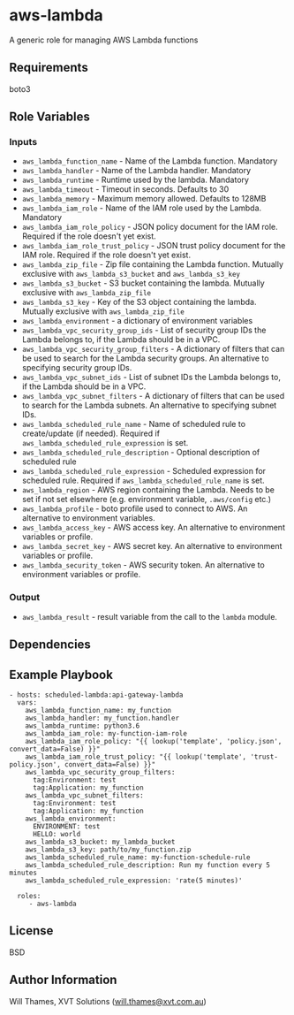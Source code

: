aws-lambda
==========

A generic role for managing AWS Lambda functions

Requirements
------------

boto3

Role Variables
--------------

### Inputs

* `aws_lambda_function_name` - Name of the Lambda function. Mandatory
* `aws_lambda_handler` - Name of the Lambda handler. Mandatory
* `aws_lambda_runtime` - Runtime used by the lambda. Mandatory
* `aws_lambda_timeout` - Timeout in seconds. Defaults to 30
* `aws_lambda_memory` - Maximum memory allowed. Defaults to 128MB
* `aws_lambda_iam_role` - Name of the IAM role used by the Lambda. Mandatory
* `aws_lambda_iam_role_policy` - JSON policy document for the IAM role.
  Required if the role doesn't yet exist.
* `aws_lambda_iam_role_trust_policy` - JSON trust policy document for the IAM role.
  Required if the role doesn't yet exist.
* `aws_lambda_zip_file` - Zip file containing the Lambda function.
  Mutually exclusive with `aws_lambda_s3_bucket` and `aws_lambda_s3_key`
* `aws_lambda_s3_bucket` - S3 bucket containing the lambda. Mutually exclusive with `aws_lambda_zip_file`
* `aws_lambda_s3_key` - Key of the S3 object containing the lambda. Mutually exclusive with `aws_lambda_zip_file`
* `aws_lambda_environment` - a dictionary of environment variables
* `aws_lambda_vpc_security_group_ids` - List of security group IDs the Lambda belongs to, if the Lambda
  should be in a VPC.
* `aws_lambda_vpc_security_group_filters` - A dictionary of filters that can be used to search for the Lambda
  security groups. An alternative to specifying security group IDs.
* `aws_lambda_vpc_subnet_ids` - List of subnet IDs the Lambda belongs to, if the Lambda should be in a VPC.
* `aws_lambda_vpc_subnet_filters` - A dictionary of filters that can be used to search for the Lambda
  subnets. An alternative to specifying subnet IDs.
* `aws_lambda_scheduled_rule_name` - Name of scheduled rule to create/update (if needed). Required if
  `aws_lambda_scheduled_rule_expression` is set.
* `aws_lambda_scheduled_rule_description` - Optional description of scheduled rule
* `aws_lambda_scheduled_rule_expression` - Scheduled expression for scheduled rule. Required if
  `aws_lambda_scheduled_rule_name` is set.
* `aws_lambda_region` - AWS region containing the Lambda. Needs to be set if not set elsewhere (e.g. environment
  variable, `.aws/config` etc.)
* `aws_lambda_profile` - boto profile used to connect to AWS. An alternative to environment variables.
* `aws_lambda_access_key` - AWS access key. An alternative to environment variables or profile.
* `aws_lambda_secret_key` - AWS secret key. An alternative to environment variables or profile.
* `aws_lambda_security_token` - AWS security token. An alternative to environment variables or profile.

### Output

* `aws_lambda_result` - result variable from the call to the `lambda` module.

Dependencies
------------


Example Playbook
----------------

    - hosts: scheduled-lambda:api-gateway-lambda
      vars:
        aws_lambda_function_name: my_function
        aws_lambda_handler: my_function.handler
        aws_lambda_runtime: python3.6
        aws_lambda_iam_role: my-function-iam-role
        aws_lambda_iam_role_policy: "{{ lookup('template', 'policy.json', convert_data=False) }}"
        aws_lambda_iam_role_trust_policy: "{{ lookup('template', 'trust-policy.json', convert_data=False) }}"
        aws_lambda_vpc_security_group_filters:
          tag:Environment: test
          tag:Application: my_function
        aws_lambda_vpc_subnet_filters:
          tag:Environment: test
          tag:Application: my_function
        aws_lambda_environment:
          ENVIRONMENT: test
          HELLO: world
        aws_lambda_s3_bucket: my_lambda_bucket
        aws_lambda_s3_key: path/to/my_function.zip
        aws_lambda_scheduled_rule_name: my-function-schedule-rule
        aws_lambda_scheduled_rule_description: Run my function every 5 minutes
        aws_lambda_scheduled_rule_expression: 'rate(5 minutes)'

      roles:
         - aws-lambda

License
-------

BSD

Author Information
------------------

Will Thames, XVT Solutions (will.thames@xvt.com.au)
